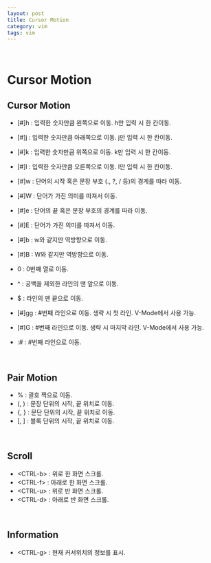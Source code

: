 ```yaml
---
layout: post
title: Cursor Motion
category: vim
tags: vim
---
```


&nbsp;

# Cursor Motion

## Cursor Motion

- [#]h : 입력한 숫자만큼 왼쪽으로 이동. h만 입력 시 한 칸이동.
- [#]j : 입력한 숫자만큼 아래쪽으로 이동. j만 입력 시 한 칸이동.
- [#]k : 입력한 숫자만큼 위쪽으로 이동. k만 입력 시 한 칸이동.
- [#]l : 입력한 숫자만큼 오른쪽으로 이동. l만 입력 시 한 칸이동.



- [#]w : 단어의 시작 혹은 문장 부호 (., ?, / 등)의 경계를 따라 이동.
- [#]W : 단어가 가진 의미를 따져서 이동.
- [#]e : 단어의 끝 혹은 문장 부호의 경계를 따라 이동.
- [#]E : 단어가 가진 의미를 따져서 이동.
- [#]b : w와 같지만 역방향으로 이동.
- [#]B : W와 같지만 역방향으로 이동.



- 0 : 0번째 열로 이동.
- ^ : 공백을 제외한 라인의 맨 앞으로 이동.
- $ : 라인의 맨 끝으로 이동.
- [#]gg : #번째 라인으로 이동. 생략 시 첫 라인. V-Mode에서 사용 가능.
- [#]G : #번째 라인으로 이동. 생략 시 마지막 라인. V-Mode에서 사용 가능.
- :# : #번째 라인으로 이동.

&nbsp;

## Pair Motion

- % : 괄호 짝으로 이동.
- (, ) : 문장 단위의 시작, 끝 위치로 이동.
- {, } : 문단 단위의 시작, 끝 위치로 이동.
- [, ] : 블록 단위의 시작, 끝 위치로 이동.

&nbsp;

## Scroll

- \<CTRL-b> : 위로 한 화면 스크롤.
- \<CTRL-f> : 아래로 한 화면 스크롤.
- \<CTRL-u> : 위로 반 화면 스크롤.
- \<CTRL-d> : 아래로 반 화면 스크롤.

&nbsp;

## Information

- \<CTRL-g> : 현재 커서위치의 정보를 표시.


